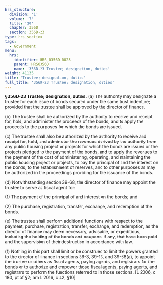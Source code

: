 ```yaml
---
hrs_structure:
  division: '1'
  volume: '7'
  title: '20'
  chapter: 356D
  section: 356D-23
type: hrs_section
tags:
  - Government
menu:
  hrs:
    identifier: HRS_0356D-0023
    parent: HRS0356D
    name: '356D-23 Trustee; designation, duties'
weight: 41135
title: 'Trustee; designation, duties'
full_title: '356D-23 Trustee; designation, duties'
---
```

**§356D-23 Trustee; designation, duties.** (a) The authority may designate a trustee for each issue of bonds secured under the same trust indenture; provided that the trustee shall be approved by the director of finance.

(b) The trustee shall be authorized by the authority to receive and receipt for, hold, and administer the proceeds of the bonds, and to apply the proceeds to the purposes for which the bonds are issued.

(c) The trustee shall also be authorized by the authority to receive and receipt for, hold, and administer the revenues derived by the authority from any public housing project or projects for which the bonds are issued or the projects pledged to the payment of the bonds, and to apply the revenues to the payment of the cost of administering, operating, and maintaining the public housing project or projects, to pay the principal of and the interest on the bonds, to the establishment of reserves, and to other purposes as may be authorized in the proceedings providing for the issuance of the bonds.

(d) Notwithstanding section 39-68, the director of finance may appoint the trustee to serve as fiscal agent for:

(1) The payment of the principal of and interest on the bonds; and

(2) The purchase, registration, transfer, exchange, and redemption of the bonds.

(e) The trustee shall perform additional functions with respect to the payment, purchase, registration, transfer, exchange, and redemption, as the director of finance may deem necessary, advisable, or expeditious, including the holding of the bonds and coupons, if any, that have been paid and the supervision of their destruction in accordance with law.

(f) Nothing in this part shall limit or be construed to limit the powers granted to the director of finance in sections 36-3, 39-13, and 39-68(a), to appoint the trustee or others as fiscal agents, paying agents, and registrars for the bonds or to authorize and empower those fiscal agents, paying agents, and registrars to perform the functions referred to in those sections. [L 2006, c 180, pt of §2; am L 2016, c 42, §10]